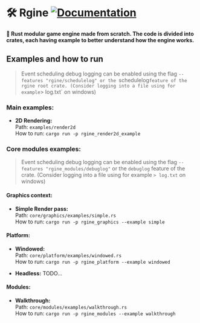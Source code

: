 # 🛠 Rgine [![Documentation][doc-img]][doc-url]



[doc-img]: https://img.shields.io/badge/docs.rs-rgine-4d76ae
[doc-url]: https://Swiiz.github.io/rgine/rgine/index

**🦀 Rust modular game engine made from scratch.
The code is divided into crates, each having example to better understand how the engine works.**

## Examples and how to run

> Event scheduling debug logging can be enabled using the flag `--features "rgine/schedulelog" or the `schedulelog` feature of the rgine root crate. (Consider logging into a file using for example `> log.txt` on windows)

### Main examples:

- **2D Rendering:**  
Path: `examples/render2d`  
How to run: `cargo run -p rgine_render2d_example`

### Core modules examples:

> Event scheduling debug logging can be enabled using the flag `--features "rgine_modules/debuglog"` or the `debuglog` feature of the crate. (Consider logging into a file using for example `> log.txt` on windows)

#### Graphics context:

- **Simple Render pass:**  
Path: `core/graphics/examples/simple.rs`  
How to run: `cargo run -p rgine_graphics --example simple`

#### Platform:

- **Windowed:**  
Path: `core/platform/examples/windowed.rs`  
How to run: `cargo run -p rgine_platform --example windowed`

- **Headless:** TODO...

#### Modules:

- **Walkthrough:**  
Path: `core/modules/examples/walkthrough.rs`  
How to run: `cargo run -p rgine_modules --example walkthrough`





